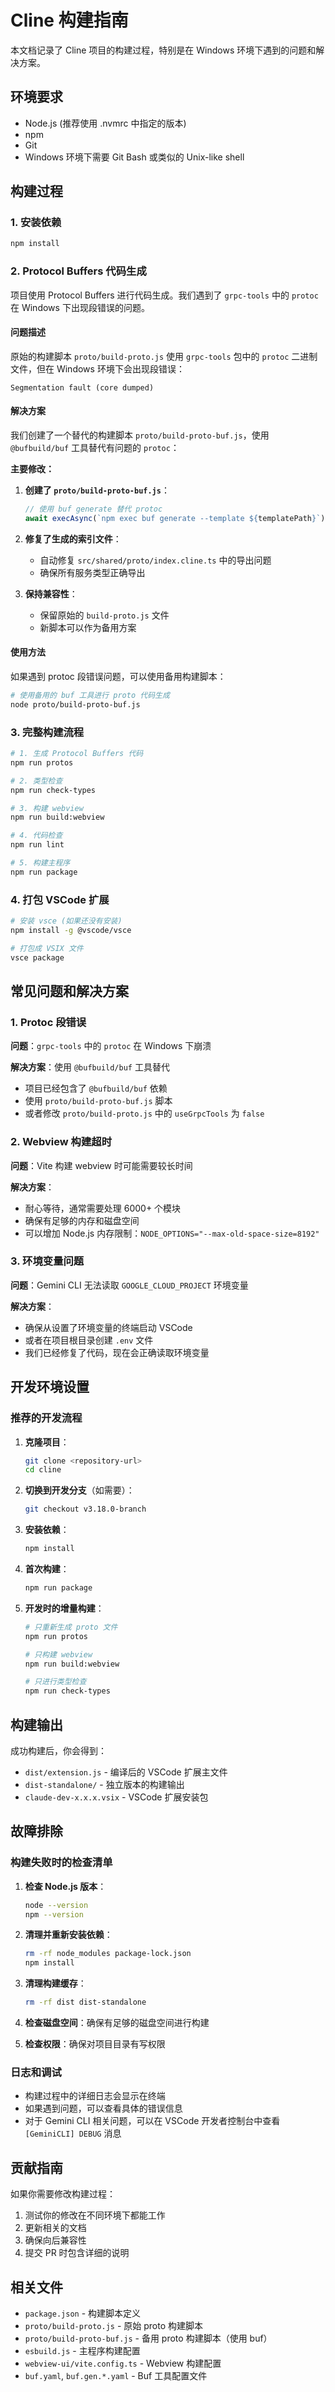 # Cline 构建指南

本文档记录了 Cline 项目的构建过程，特别是在 Windows 环境下遇到的问题和解决方案。

## 环境要求

- Node.js (推荐使用 .nvmrc 中指定的版本)
- npm
- Git
- Windows 环境下需要 Git Bash 或类似的 Unix-like shell

## 构建过程

### 1. 安装依赖

```bash
npm install
```

### 2. Protocol Buffers 代码生成

项目使用 Protocol Buffers 进行代码生成。我们遇到了 `grpc-tools` 中的 `protoc` 在 Windows 下出现段错误的问题。

#### 问题描述

原始的构建脚本 `proto/build-proto.js` 使用 `grpc-tools` 包中的 `protoc` 二进制文件，但在 Windows 环境下会出现段错误：

```
Segmentation fault (core dumped)
```

#### 解决方案

我们创建了一个替代的构建脚本 `proto/build-proto-buf.js`，使用 `@bufbuild/buf` 工具替代有问题的 `protoc`：

**主要修改：**

1. **创建了 `proto/build-proto-buf.js`**：
   ```javascript
   // 使用 buf generate 替代 protoc
   await execAsync(`npm exec buf generate --template ${templatePath}`)
   ```

2. **修复了生成的索引文件**：
   - 自动修复 `src/shared/proto/index.cline.ts` 中的导出问题
   - 确保所有服务类型正确导出

3. **保持兼容性**：
   - 保留原始的 `build-proto.js` 文件
   - 新脚本可以作为备用方案

#### 使用方法

如果遇到 protoc 段错误问题，可以使用备用构建脚本：

```bash
# 使用备用的 buf 工具进行 proto 代码生成
node proto/build-proto-buf.js
```

### 3. 完整构建流程

```bash
# 1. 生成 Protocol Buffers 代码
npm run protos

# 2. 类型检查
npm run check-types

# 3. 构建 webview
npm run build:webview

# 4. 代码检查
npm run lint

# 5. 构建主程序
npm run package
```

### 4. 打包 VSCode 扩展

```bash
# 安装 vsce (如果还没有安装)
npm install -g @vscode/vsce

# 打包成 VSIX 文件
vsce package
```

## 常见问题和解决方案

### 1. Protoc 段错误

**问题**：`grpc-tools` 中的 `protoc` 在 Windows 下崩溃

**解决方案**：使用 `@bufbuild/buf` 工具替代
- 项目已经包含了 `@bufbuild/buf` 依赖
- 使用 `proto/build-proto-buf.js` 脚本
- 或者修改 `proto/build-proto.js` 中的 `useGrpcTools` 为 `false`

### 2. Webview 构建超时

**问题**：Vite 构建 webview 时可能需要较长时间

**解决方案**：
- 耐心等待，通常需要处理 6000+ 个模块
- 确保有足够的内存和磁盘空间
- 可以增加 Node.js 内存限制：`NODE_OPTIONS="--max-old-space-size=8192"`

### 3. 环境变量问题

**问题**：Gemini CLI 无法读取 `GOOGLE_CLOUD_PROJECT` 环境变量

**解决方案**：
- 确保从设置了环境变量的终端启动 VSCode
- 或者在项目根目录创建 `.env` 文件
- 我们已经修复了代码，现在会正确读取环境变量

## 开发环境设置

### 推荐的开发流程

1. **克隆项目**：
   ```bash
   git clone <repository-url>
   cd cline
   ```

2. **切换到开发分支**（如需要）：
   ```bash
   git checkout v3.18.0-branch
   ```

3. **安装依赖**：
   ```bash
   npm install
   ```

4. **首次构建**：
   ```bash
   npm run package
   ```

5. **开发时的增量构建**：
   ```bash
   # 只重新生成 proto 文件
   npm run protos
   
   # 只构建 webview
   npm run build:webview
   
   # 只进行类型检查
   npm run check-types
   ```

## 构建输出

成功构建后，你会得到：

- `dist/extension.js` - 编译后的 VSCode 扩展主文件
- `dist-standalone/` - 独立版本的构建输出
- `claude-dev-x.x.x.vsix` - VSCode 扩展安装包

## 故障排除

### 构建失败时的检查清单

1. **检查 Node.js 版本**：
   ```bash
   node --version
   npm --version
   ```

2. **清理并重新安装依赖**：
   ```bash
   rm -rf node_modules package-lock.json
   npm install
   ```

3. **清理构建缓存**：
   ```bash
   rm -rf dist dist-standalone
   ```

4. **检查磁盘空间**：确保有足够的磁盘空间进行构建

5. **检查权限**：确保对项目目录有写权限

### 日志和调试

- 构建过程中的详细日志会显示在终端
- 如果遇到问题，可以查看具体的错误信息
- 对于 Gemini CLI 相关问题，可以在 VSCode 开发者控制台中查看 `[GeminiCLI] DEBUG` 消息

## 贡献指南

如果你需要修改构建过程：

1. 测试你的修改在不同环境下都能工作
2. 更新相关的文档
3. 确保向后兼容性
4. 提交 PR 时包含详细的说明

## 相关文件

- `package.json` - 构建脚本定义
- `proto/build-proto.js` - 原始 proto 构建脚本
- `proto/build-proto-buf.js` - 备用 proto 构建脚本（使用 buf）
- `esbuild.js` - 主程序构建配置
- `webview-ui/vite.config.ts` - Webview 构建配置
- `buf.yaml`, `buf.gen.*.yaml` - Buf 工具配置文件